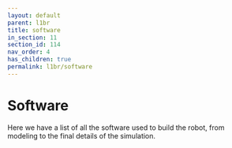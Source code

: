 ```yaml
---
layout: default
parent: l1br
title: software
in_section: 11
section_id: 114
nav_order: 4
has_children: true
permalink: l1br/software
---
```


# Software

Here we have a list of all the software used to build the robot, from modeling to the final details of the simulation.